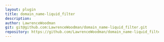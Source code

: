 ```yaml
---
layout: plugin
title: domain_name-liquid_filter
description: 
author: LawrenceWoodman
git: git@github.com:LawrenceWoodman/domain_name-liquid_filter.git
repository: https://github.com/LawrenceWoodman/domain_name-liquid_filter
---
```

